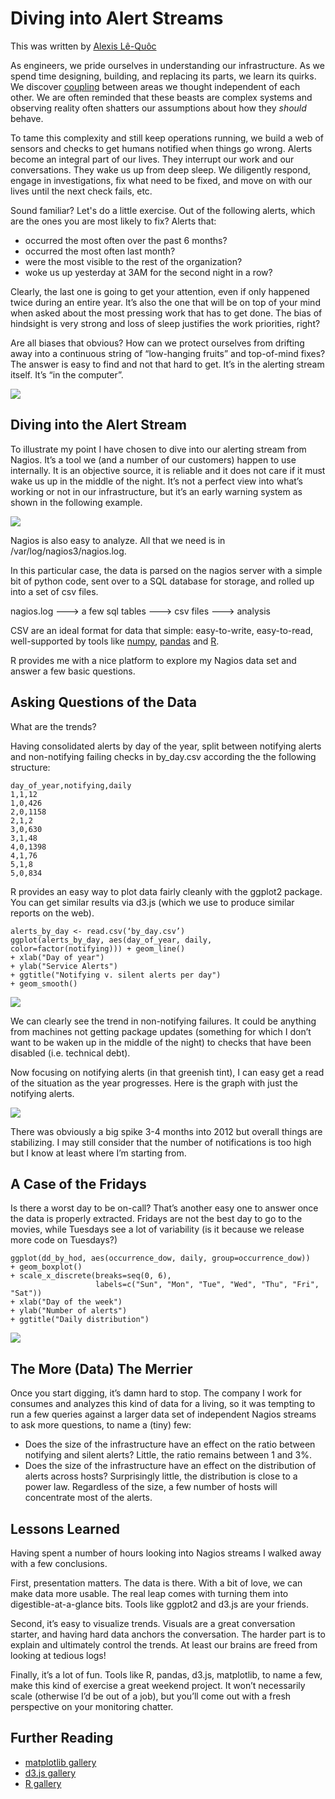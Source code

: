 # Diving into Alert Streams

This was written by [Alexis Lê-Quôc](https://twitter.com/alq)

As engineers, we pride ourselves in understanding our infrastructure. As we
spend time designing, building, and replacing its parts, we learn its quirks. We
discover
[coupling](http://en.wikipedia.org/wiki/Coupling_(computer_programming))
between areas we thought independent of each other. We are
often reminded that these beasts are complex systems and observing reality
often shatters our assumptions about how they *should* behave.

To tame this complexity and still keep operations running, we build a web of
sensors and checks to get humans notified when things go wrong. Alerts
become an integral part of our lives. They interrupt our work and our
conversations. They wake us up from deep sleep. We diligently respond, engage
in investigations, fix what need to be fixed, and move on with our lives until
the next check fails, etc.

Sound familiar? Let's do a little exercise. Out of the following alerts, which
are the ones you are most likely to fix? Alerts that:

* occurred the most often over the past 6 months?
* occurred the most often last month?
* were the most visible to the rest of the organization?
* woke us up yesterday at 3AM for the second night in a row?

Clearly, the last one is going to get your attention, even if only happened
twice during an entire year. It’s also the one that will be on top of your mind
when asked about the most pressing work that has to get done. The bias of
hindsight is very strong and loss of sleep justifies the work priorities, right?

Are all biases that obvious? How can we protect ourselves from drifting away
into a continuous string of “low-hanging fruits” and top-of-mind fixes? The
answer is easy to find and not that hard to get. It’s in the alerting stream
itself. It’s “in the computer”.

<img src="https://lh4.googleusercontent.com/-8objuGY3msQ/UM7F9b9caKI/AAAAAAAAAJ0/dAcRqjHja9E/s666/in-the-computer.jpg">

## Diving into the Alert Stream

To illustrate my point I have chosen to dive into our alerting stream from
Nagios. It’s a tool we (and a number of our customers) happen to use
internally. It is an objective source, it is reliable and it does not care if
it must wake us up in the middle of the night. It’s not a perfect view into
what’s working or not in our infrastructure, but it’s an early warning system as
shown in the following example.

<img src="https://lh4.googleusercontent.com/-l-UTObZF9bQ/UM7F-PkZwvI/AAAAAAAAAKI/fpavEHzND6Y/s720/nagios-stream-notes.png">

Nagios is also easy to analyze. All that we need is in /var/log/nagios3/nagios.log.

In this particular case, the data is parsed on the nagios server with a simple
bit of python code, sent over to a SQL database for storage, and rolled up into
a set of csv files.

nagios.log ---> a few sql tables ---> csv files ---> analysis

CSV are an ideal format for data that simple: easy-to-write, easy-to-read, well-supported by tools like [numpy](http://www.scipy.org/), [pandas](http://pandas.pydata.org/) and [R](http://www.r-project.org/).

R provides me with a nice platform to explore my Nagios data set and answer a
few basic questions.

## Asking Questions of the Data

What are the trends?

Having consolidated alerts by day of the year, split between notifying alerts and non-notifying failing checks in by_day.csv according the the following structure:

    day_of_year,notifying,daily
    1,1,12
    1,0,426
    2,0,1158
    2,1,2
    3,0,630
    3,1,48
    4,0,1398
    4,1,76
    5,1,8
    5,0,834

R provides an easy way to plot data fairly cleanly with the ggplot2 package.
You can get similar results via d3.js (which we use to produce similar reports
on the web).

    alerts_by_day <- read.csv(‘by_day.csv’)
    ggplot(alerts_by_day, aes(day_of_year, daily, color=factor(notifying))) + geom_line()
    + xlab("Day of year")
    + ylab("Service Alerts")
    + ggtitle("Notifying v. silent alerts per day")
    + geom_smooth()

<img src="https://lh5.googleusercontent.com/-VbW0w7jazmI/UM7F9Vb5e2I/AAAAAAAAAJw/WD61ZIeb6jY/s500/daily-alert-count.png">

We can clearly see the trend in non-notifying failures. It could be anything
from machines not getting package updates (something for which I don’t want to
be waken up in the middle of the night) to checks that have been disabled (i.e.
technical debt).

Now focusing on notifying alerts (in that greenish tint), I can easy get a read
of the situation as the year progresses. Here is the graph with just the
notifying alerts.

<img src="https://lh5.googleusercontent.com/-9NwkRQS7PS0/UM7F9WxhrnI/AAAAAAAAAJ4/MrW-FkOaH3I/s500/daily-count-notifying.png">

There was obviously a big spike 3-4 months into 2012 but overall things are
stabilizing. I may still consider that the number of notifications is too high
but I know at least where I’m starting from.

## A Case of the Fridays

Is there a worst day to be on-call? That’s another easy one to answer once the
data is properly extracted. Fridays are not the best day to go to the
movies, while Tuesdays see a lot of variability (is it because we release more
code on Tuesdays?)

    ggplot(dd_by_hod, aes(occurrence_dow, daily, group=occurrence_dow))
    + geom_boxplot()
    + scale_x_discrete(breaks=seq(0, 6),
                       labels=c("Sun", "Mon", "Tue", "Wed", "Thu", "Fri", "Sat"))
    + xlab("Day of the week")
    + ylab("Number of alerts")
    + ggtitle("Daily distribution")

<img src="https://lh3.googleusercontent.com/-KzWVFUBn_ys/UM7F-K7IlJI/AAAAAAAAAKE/uVyaYHZGosU/s400/notifying-by-dow.png">

## The More (Data) The Merrier

Once you start digging, it’s damn hard to stop. The company I work
for consumes and analyzes this kind of data for a living, so it was tempting to
run a few queries against a larger data set of independent Nagios streams to
ask more questions, to name a (tiny) few:

* Does the size of the infrastructure have an effect on the ratio between
  notifying and silent alerts? Little, the ratio remains between 1 and 3%.
* Does the size of the infrastructure have an effect on the distribution of
  alerts across hosts? Surprisingly little, the distribution is close to a
  power law. Regardless of the size, a few number of hosts will concentrate
  most of the alerts.

## Lessons Learned

Having spent a number of hours looking into Nagios streams I walked away with a
few conclusions.

First, presentation matters. The data is there. With a bit of love, we can make
data more usable. The real leap comes with turning them into
digestible-at-a-glance bits. Tools like ggplot2 and d3.js are your friends.

Second, it’s easy to visualize trends. Visuals are a great conversation
starter, and having hard data anchors the conversation. The harder part
is to explain and ultimately control the trends. At least our brains are freed
from looking at tedious logs!

Finally, it’s a lot of fun. Tools like R, pandas, d3.js, matplotlib, to name a
few, make this kind of exercise a great weekend project. It won’t necessarily
scale (otherwise I’d be out of a job), but you’ll come out with a fresh
perspective on your monitoring chatter.

## Further Reading

* [matplotlib gallery](http://matplotlib.org/gallery.html)
* [d3.js gallery](https://github.com/mbostock/d3/wiki/Gallery)
* [R gallery](http://gallery.r-enthusiasts.com/)
